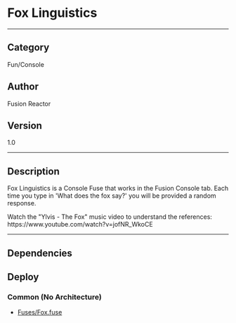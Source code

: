 # Fox Linguistics
___

## Category
Fun/Console

## Author
Fusion Reactor

## Version
1.0

___

## Description
<p>Fox Linguistics is a Console Fuse that works in the Fusion Console tab. Each time you type in 'What does the fox say?' you will be provided a random response.</p>
	
<p>Watch the "Ylvis - The Fox" music video to understand the references:<br>
https://www.youtube.com/watch?v=jofNR_WkoCE</p>

___

## Dependencies

## Deploy

### Common (No Architecture)

<ul>
<li><a href="https://gitlab.com/WeSuckLess/Reactor/-/blob/master/Atoms/com.wesuckless.Fox/Fuses/Fox.fuse?ref_type=heads">Fuses/Fox.fuse</a></li>
</ul>
